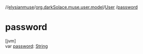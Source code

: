 //[elysianmuse](../../../index.md)/[org.darkSolace.muse.user.model](../index.md)/[User](index.md)
/[password](password.md)

# password

[jvm]\
var [password](password.md): [String](https://kotlinlang.org/api/latest/jvm/stdlib/kotlin/-string/index.html)
